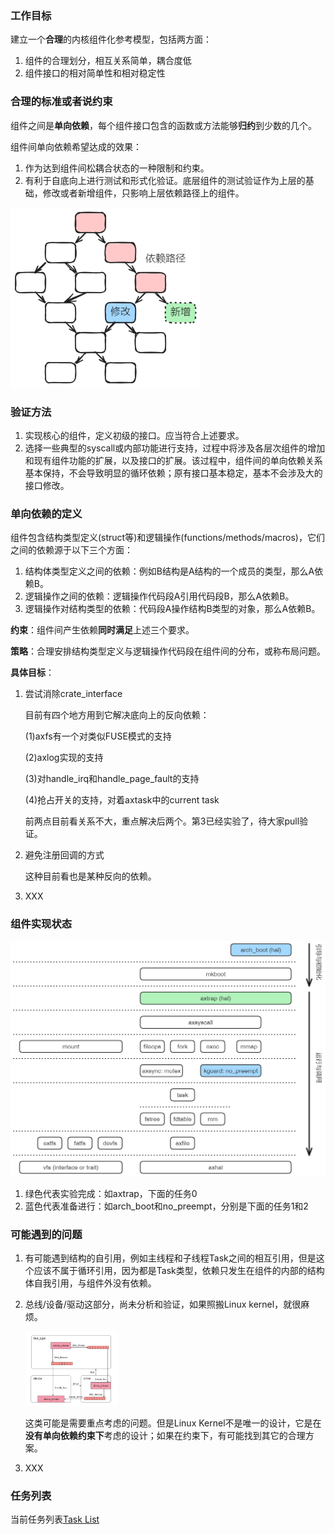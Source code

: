 ### 工作目标

建立一个**合理**的内核组件化参考模型，包括两方面：

1. 组件的合理划分，相互关系简单，耦合度低
2. 组件接口的相对简单性和相对稳定性



### **合理**的标准或者说约束

组件之间是**单向依赖**，每个组件接口包含的函数或方法能够**归约**到少数的几个。

组件间单向依赖希望达成的效果：

1. 作为达到组件间松耦合状态的一种限制和约束。
2. 有利于自底向上进行测试和形式化验证。底层组件的测试验证作为上层的基础，修改或者新增组件，只影响上层依赖路径上的组件。

<img src="./img/image-20240401145719647.png" alt="image-20240401145719647" style="zoom:80%;" />



### 验证方法

1. 实现核心的组件，定义初级的接口。应当符合上述要求。
2. 选择一些典型的syscall或内部功能进行支持，过程中将涉及各层次组件的增加和现有组件功能的扩展，以及接口的扩展。该过程中，组件间的单向依赖关系基本保持，不会导致明显的循环依赖；原有接口基本稳定，基本不会涉及大的接口修改。



### 单向依赖的定义

组件包含结构类型定义(struct等)和逻辑操作(functions/methods/macros)，它们之间的依赖源于以下三个方面：

1. 结构体类型定义之间的依赖：例如B结构是A结构的一个成员的类型，那么A依赖B。
2. 逻辑操作之间的依赖：逻辑操作代码段A引用代码段B，那么A依赖B。
3. 逻辑操作对结构类型的依赖：代码段A操作结构B类型的对象，那么A依赖B。

**约束**：组件间产生依赖**同时满足**上述三个要求。

**策略**：合理安排结构类型定义与逻辑操作代码段在组件间的分布，或称布局问题。

**具体目标**：

1. 尝试消除crate_interface

   目前有四个地方用到它解决底向上的反向依赖：

   (1)axfs有一个对类似FUSE模式的支持

   (2)axlog实现的支持

   (3)对handle_irq和handle_page_fault的支持

   (4)抢占开关的支持，对着axtask中的current task

   前两点目前看关系不大，重点解决后两个。第3已经实验了，待大家pull验证。

2. 避免注册回调的方式

   这种目前看也是某种反向的依赖。

3. XXX



### 组件实现状态

<img src="./img/image-20240401152943761.png" alt="image-20240401152943761" style="zoom:80%;" />

1. 绿色代表实验完成：如axtrap，下面的任务0
2. 蓝色代表准备进行：如arch_boot和no_preempt，分别是下面的任务1和2



### 可能遇到的问题

1. 有可能遇到结构的自引用，例如主线程和子线程Task之间的相互引用，但是这个应该不属于循环引用，因为都是Task类型，依赖只发生在组件的内部的结构体自我引用，与组件外没有依赖。

2. 总线/设备/驱动这部分，尚未分析和验证，如果照搬Linux kernel，就很麻烦。

   <img src="./img/bus-1712021699059-1.png" alt="bus" style="zoom: 15%;" />

   这类可能是需要重点考虑的问题。但是Linux Kernel不是唯一的设计，它是在**没有单向依赖约束下**考虑的设计；如果在约束下，有可能找到其它的合理方案。

3. XXX


### 任务列表

当前任务列表[Task List](https://github.com/kern-crates/docs/tree/main/lk_model/tasklist.md)
